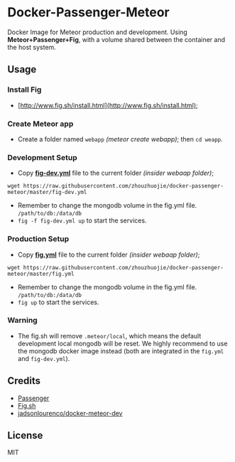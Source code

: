 # Docker-Passenger-Meteor

Docker Image for Meteor production and development. Using **Meteor+Passenger+Fig**, with a volume shared between the container and the host system.
## Usage
### Install Fig
- [http://www.fig.sh/install.html](http://www.fig.sh/install.html);

### Create Meteor app
- Create a folder named `webapp` *(meteor create webapp)*; then `cd weapp`.

### Development Setup
- Copy **[fig-dev.yml](https://raw.githubusercontent.com/zhouzhuojie/docker-passenger-meteor/master/fig-dev.yml)** file to the current folder *(insider webaap folder)*;
```
wget https://raw.githubusercontent.com/zhouzhuojie/docker-passenger-meteor/master/fig-dev.yml
```
- Remember to change the mongodb volume in the fig.yml file. `/path/to/db:/data/db`
- `fig -f fig-dev.yml up` to start the services.

### Production Setup
- Copy **[fig.yml](https://raw.githubusercontent.com/zhouzhuojie/docker-passenger-meteor/master/fig.yml)** file to the current folder *(insider webaap folder)*;
```
wget https://raw.githubusercontent.com/zhouzhuojie/docker-passenger-meteor/master/fig.yml
```
- Remember to change the mongodb volume in the fig.yml file. `/path/to/db:/data/db`
- `fig up` to start the services.

### Warning
- The fig.sh will remove `.meteor/local`, which means the default development local mongodb will be reset. We highly recommend to use the mongodb docker image instead (both are integrated in the `fig.yml` and `fig-dev.yml`). 


## Credits
- [Passenger](https://github.com/phusion/passenger/wiki/Phusion-Passenger:-Meteor-tutorial)
- [Fig.sh](http://www.fig.sh/)
- [jadsonlourenco/docker-meteor-dev](https://bitbucket.org/jadsonlourenco/docker-meteor-dev)

## License
MIT
